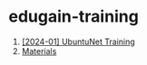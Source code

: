# edugain-training

1. [[2024-01] UbuntuNet Training](./UbuntuNet-Training-202401)
2. [Materials](./materials)

